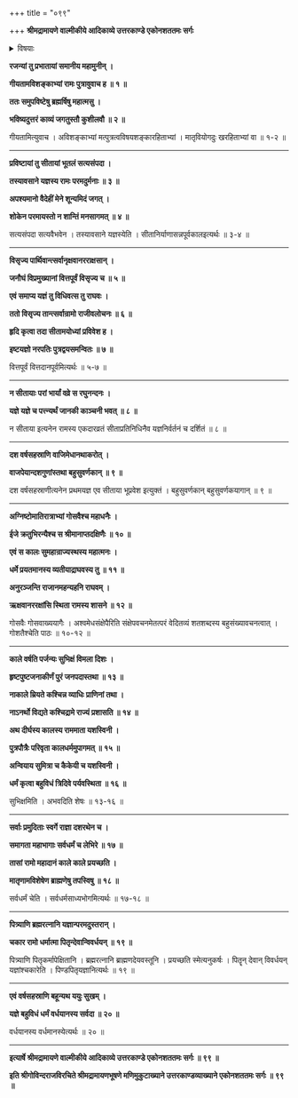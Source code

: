 +++
title = "०९९"

+++
**श्रीमद्रामायणे वाल्मीकीये आदिकाव्ये उत्तरकाण्डे एकोनशततमः सर्गः**


<details><summary>विषयाः</summary>

प्रभाते रामचोदनयाकुशलवाभ्यांसभायांब्रह्मर्ष्यादिपुरतउत्तरकथागानम् ॥ १ ॥ सीताऽदर्शन विषण्णेनरामेण सर्वपार्थिवविसर्जनेन विप्रेभ्योवित्तवितरणेनच यज्ञसमापनपूर्वकं पुत्रद्वयेनसहायोध्याप्रवेशः ॥ २ ॥ श्रीरामे काञ्चनमय्याजानकीप्रतिकृत्याऽश्वमेधादिभि -र्यजनपूर्वकं धर्मेणराज्यंप्रशासतिसतिदुर्भिक्षादीनांदूरतोपसरणम् ॥ ३ ॥ चिरकालात्परंराममान्ना -दिषु कालधर्मंगतेषु तेन तदुद्देशेनब्राह्मणेभ्योद्रव्यादिवितरणम् ॥ ४ ॥
</details>


**रजन्यां तु प्रभातायां समानीय महामुनीन् ।**

**गीयतामविशङ्काभ्यां रामः पुत्रावुवाच ह ॥ १ ॥**

**ततः समुपविष्टेषु ब्रह्मर्षिषु महात्मसु ।**

**भविष्यदुत्तरं काव्यं जगतुस्तौ कुशीलवौ ॥ २ ॥**

गीयतामित्युवाच । अविशङ्काभ्यां मत्पुत्रत्वविषयशङ्कारहिताभ्यां । मातृवियोगदुः खरहिताभ्यां वा ॥ १-२ ॥

****

**प्रविष्टायां तु सीतायां भूतलं सत्यसंपदा ।**

**तस्यावसाने यज्ञस्य रामः परमदुर्मनाः ॥ ३ ॥**

**अपश्यमानो वैदेहीं मेने शून्यमिदं जगत् ।**

**शोकेन परमायस्तो न शान्तिं मनसागमत् ॥ ४ ॥**

सत्यसंपदा सत्यवैभवेन । तस्यावसाने यज्ञस्येति । सीतानिर्याणासन्नपूर्वकालइत्यर्थः ॥ ३-४ ॥

****

**विसृज्य पार्थिवान्त्सर्वानृक्षवानरराक्षसान् ।**

**जनौघं विप्रमुख्यानां वित्तपूर्वं विसृज्य च ॥ ५ ॥**

**एवं समाप्य यज्ञं तु विधिवत्स तु राघवः ।**

**ततो विसृज्य तान्त्सर्वान्रामो राजीवलोचनः ॥ ६ ॥**

**हृदि कृत्वा तदा सीतामयोध्यां प्रविवेश ह ।**

**इष्टयज्ञो नरपतिः पुत्रद्वयसमन्वितः ॥ ७ ॥**

वित्तपूर्वं वित्तदानपूर्वमित्यर्थः ॥ ५-७ ॥

****

**न सीतायाः परां भार्यां वव्रे स रघुनन्दनः ।**

**यज्ञे यज्ञे च पत्त्न्यर्थं जानकी काञ्चनी भवत् ॥ ८ ॥**

न सीताया इत्यनेन रामस्य एकदारव्रतं सीताप्रतिनिधिनैव यज्ञनिर्वर्तनं च दर्शितं ॥ ८ ॥

****

**दश वर्षसहस्राणि वाजिमेधानथाकरोत् ।**

**वाजपेयान्दशगुणांस्तथा बहुसुवर्णकान् ॥ ९ ॥**

दश वर्षसहस्राणीत्यनेन प्रथमयज्ञ एव सीताया भूप्रवेश इत्युक्तं । बहुसुवर्णकान् बहुसुवर्णकयागान् ॥ ९ ॥

****

**अग्निष्टोमातिरात्राभ्यां गोसवैश्च महाधनैः ।**

**ईजे क्रतुभिरन्यैश्च स श्रीमानाप्तदक्षिणैः ॥ १० ॥**

**एवं स कालः सुमहान्राज्यस्थस्य महात्मनः ।**

**धर्मे प्रयतमानस्य व्यतीयाद्राघवस्य तु ॥ ११ ॥**

**अनुरञ्जन्ति राजानमहन्यहनि राघवम् ।**

**ऋक्षवानररक्षांसि स्थिता रामस्य शासने ॥ १२ ॥**

गोसवैः गोसवाख्ययागैः । अश्वमेधसंक्षेपैरिति संक्षेपवचनमेतत्परं वेदितव्यं शतशब्दस्य बहुसंख्यावचनत्वात् । गोशतैश्चेति पाठः ॥ १०-१२ ॥

****

**काले वर्षति पर्जन्यः सुभिक्षं विमला दिशः ।**

**हृष्टपुष्टजनाकीर्णं पुरं जनपदास्तथा ॥ १३ ॥**

**नाकाले म्रियते कश्चिन्न व्याधिः प्राणिनां तथा ।**

**नाऽनर्थो विद्यते कश्चिद्रामे राज्यं प्रशासति ॥ १४ ॥**

**अथ दीर्घस्य कालस्य राममाता यशस्विनी ।**

**पुत्रपौत्रैः परिवृता कालधर्ममुपागमत् ॥ १५ ॥**

**अन्वियाय सुमित्रा च कैकेयी च यशस्विनी ।**

**धर्मं कृत्वा बहुविधं त्रिदिवे पर्यवस्थिता ॥ १६ ॥**

सुभिक्षमिति । अभवदिति शेषः ॥ १३-१६ ॥

****

**सर्वाः प्रमुदिताः स्वर्गे राज्ञा दशरथेन च ।**

**समागता महाभागाः सर्वधर्मं च लेभिरे ॥ १७ ॥**

**तासां रामो महादानं काले काले प्रयच्छति ।**

**मातृणामविशेषेण ब्राह्मणेषु तपस्विषु ॥ १८ ॥**

सर्वधर्मं चेति । सर्वधर्मसाध्यभोगमित्यर्थः ॥ १७-१८ ॥

****

**पित्र्याणि ब्रह्मरत्नानि यज्ञान्परमदुस्तरान् ।**

**चकार रामो धर्मात्मा पितृन्देवान्विवर्धयन् ॥ १९ ॥**

पित्र्याणि पितृकर्मापेक्षितानि । ब्रह्मरत्नानि ब्राह्मणदेयवस्तूनि । प्रयच्छति स्मेत्यनुकर्षः । पितॄन् देवान् विवर्धयन् यज्ञांश्चकारेति । पिण्डपितृयज्ञानित्यर्थः ॥ १९ ॥

****

**एवं वर्षसहस्राणि बहून्यथ ययुः सुखम् ।**

**यज्ञे बहुविधं धर्मं वर्धयानस्य सर्वदा ॥ २० ॥**

वर्धयानस्य वर्धमानस्येत्यर्थः ॥ २० ॥

****

**इत्यार्षे श्रीमद्रामायणे वाल्मीकीये आदिकाव्ये उत्तरकाण्डे एकोनशततमः सर्गः ॥ ९९ ॥**

**इति श्रीगोविन्दराजविरचिते श्रीमद्रामायणभूषणे मणिमुकुटाख्याने उत्तरकाण्डव्याख्याने एकोनशततमः सर्गः ॥ ९९ ॥**

